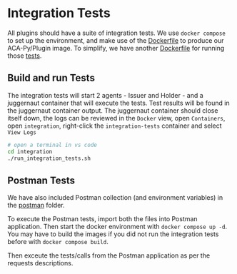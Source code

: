 # Integration Tests

All plugins should have a suite of integration tests. We use `docker compose` to set up the environment, and make use of the [Dockerfile](../docker/Dockerfile) to produce our ACA-Py/Plugin image. To simplify, we have another [Dockerfile](Dockerfile.test.runner) for running those [tests](./tests/).

## Build and run Tests

The integration tests will start 2 agents - Issuer and Holder - and a juggernaut container that will execute the tests. Test results will be found in the juggernaut container output. The juggernaut container should close itself down, the logs can be reviewed in the `Docker` view, open `Containers`, open `integration`, right-click the `integration-tests` container and select `View Logs`

```sh
# open a terminal in vs code
cd integration
./run_integration_tests.sh
```

## Postman Tests

We have also included Postman collection (and environment variables) in the [postman](./postman/) folder.

To execute the Postman tests, import both the files into Postman application. Then start the docker environment with `docker compose up -d`. You may have to build the images if you did not run the integration tests before with `docker compose build`.

Then exceute the tests/calls from the Postman application as per the requests descriptions.
